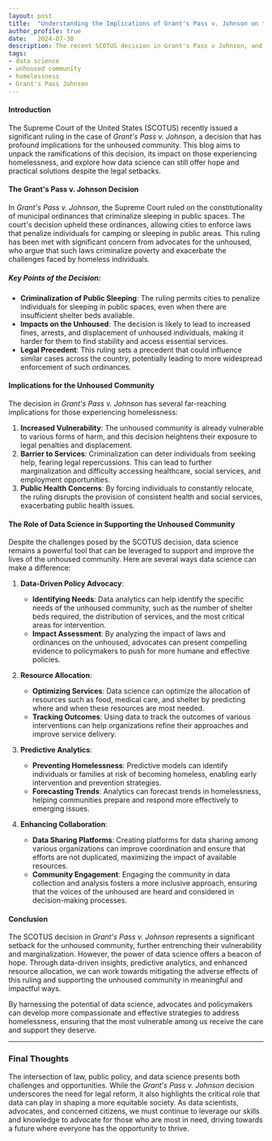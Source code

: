 ```yaml
---
layout: post
title:  "Understanding the Implications of Grant's Pass v. Johnson on the Unhoused Community"
author_profile: true
date:   2024-07-30
description: The recent SCOTUS decision in Grant's Pass v Johnson, and how data science can benefit the unhoused community.
tags: 
- data science
- unhoused community
- homelessness
- Grant's Pass Johnson 
---
```

#### Introduction

The Supreme Court of the United States (SCOTUS) recently issued a significant ruling in the case of *Grant's Pass v. Johnson*, a decision that has profound implications for the unhoused community. This blog aims to unpack the ramifications of this decision, its impact on those experiencing homelessness, and explore how data science can still offer hope and practical solutions despite the legal setbacks.

#### The Grant's Pass v. Johnson Decision

In *Grant's Pass v. Johnson*, the Supreme Court ruled on the constitutionality of municipal ordinances that criminalize sleeping in public spaces. The court's decision upheld these ordinances, allowing cities to enforce laws that penalize individuals for camping or sleeping in public areas. This ruling has been met with significant concern from advocates for the unhoused, who argue that such laws criminalize poverty and exacerbate the challenges faced by homeless individuals.

##### Key Points of the Decision:
- **Criminalization of Public Sleeping**: The ruling permits cities to penalize individuals for sleeping in public spaces, even when there are insufficient shelter beds available.
- **Impacts on the Unhoused**: The decision is likely to lead to increased fines, arrests, and displacement of unhoused individuals, making it harder for them to find stability and access essential services.
- **Legal Precedent**: This ruling sets a precedent that could influence similar cases across the country, potentially leading to more widespread enforcement of such ordinances.

#### Implications for the Unhoused Community

The decision in *Grant's Pass v. Johnson* has several far-reaching implications for those experiencing homelessness:

1. **Increased Vulnerability**: The unhoused community is already vulnerable to various forms of harm, and this decision heightens their exposure to legal penalties and displacement.
2. **Barrier to Services**: Criminalization can deter individuals from seeking help, fearing legal repercussions. This can lead to further marginalization and difficulty accessing healthcare, social services, and employment opportunities.
3. **Public Health Concerns**: By forcing individuals to constantly relocate, the ruling disrupts the provision of consistent health and social services, exacerbating public health issues.

#### The Role of Data Science in Supporting the Unhoused Community

Despite the challenges posed by the SCOTUS decision, data science remains a powerful tool that can be leveraged to support and improve the lives of the unhoused community. Here are several ways data science can make a difference:

1. **Data-Driven Policy Advocacy**:
   - **Identifying Needs**: Data analytics can help identify the specific needs of the unhoused community, such as the number of shelter beds required, the distribution of services, and the most critical areas for intervention.
   - **Impact Assessment**: By analyzing the impact of laws and ordinances on the unhoused, advocates can present compelling evidence to policymakers to push for more humane and effective policies.

2. **Resource Allocation**:
   - **Optimizing Services**: Data science can optimize the allocation of resources such as food, medical care, and shelter by predicting where and when these resources are most needed.
   - **Tracking Outcomes**: Using data to track the outcomes of various interventions can help organizations refine their approaches and improve service delivery.

3. **Predictive Analytics**:
   - **Preventing Homelessness**: Predictive models can identify individuals or families at risk of becoming homeless, enabling early intervention and prevention strategies.
   - **Forecasting Trends**: Analytics can forecast trends in homelessness, helping communities prepare and respond more effectively to emerging issues.

4. **Enhancing Collaboration**:
   - **Data Sharing Platforms**: Creating platforms for data sharing among various organizations can improve coordination and ensure that efforts are not duplicated, maximizing the impact of available resources.
   - **Community Engagement**: Engaging the community in data collection and analysis fosters a more inclusive approach, ensuring that the voices of the unhoused are heard and considered in decision-making processes.

#### Conclusion

The SCOTUS decision in *Grant's Pass v. Johnson* represents a significant setback for the unhoused community, further entrenching their vulnerability and marginalization. However, the power of data science offers a beacon of hope. Through data-driven insights, predictive analytics, and enhanced resource allocation, we can work towards mitigating the adverse effects of this ruling and supporting the unhoused community in meaningful and impactful ways.

By harnessing the potential of data science, advocates and policymakers can develop more compassionate and effective strategies to address homelessness, ensuring that the most vulnerable among us receive the care and support they deserve.

---

### Final Thoughts

The intersection of law, public policy, and data science presents both challenges and opportunities. While the *Grant's Pass v. Johnson* decision underscores the need for legal reform, it also highlights the critical role that data can play in shaping a more equitable society. As data scientists, advocates, and concerned citizens, we must continue to leverage our skills and knowledge to advocate for those who are most in need, driving towards a future where everyone has the opportunity to thrive.
